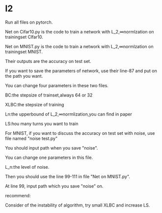 # l2
Run all files on pytorch.

Net on Cifar10.py is the code to train a network with L_2,∞normlzation on trainingset Clfar10.

Net on MNIST.py is the code to train a network with L_2,∞normlzation on trainingset MNIST.

Their outputs are the accuracy on test set.

If you want to save the parameters of network, use their line-87 and put on the path you want.

You can change four parameters in these two files.

BC:the stepsize of trainset,always 64 or 32

XLBC:the stepsize of training

Ln:the upperbound of L_2,∞normlization,you can find in paper

LS:hou many turns you want to train

For MNIST, if you want to discuss the accuracy on test set with noise, use file named "noise test.py"

You should input path when you save "noise".

You can change one parameters in this file.

L_n:the level of noise.

Then you should use the line 99-111 in file "Net on MNIST.py".

At line 99, input path which you save "noise" on.

recommend:

Consider of the instability of algorithm, try small XLBC and increase LS.



